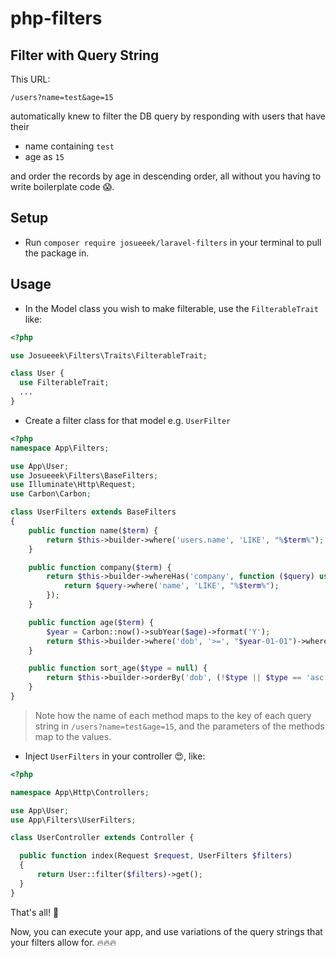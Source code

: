# php-filters

## Filter with Query String

This URL:

```text
/users?name=test&age=15
```

automatically knew to filter the DB query by responding with users that have their

- name containing `test`
- age as `15`

and order the records by age in descending order, all without you having to write boilerplate code 😱.

## Setup

- Run `composer require josueeek/laravel-filters` in your terminal to pull the package in.

## Usage

- In the Model class you wish to make filterable, use the `FilterableTrait` like:

```php
<?php

use Josueeek\Filters\Traits\FilterableTrait;

class User {
  use FilterableTrait;
  ...
}
```

- Create a filter class for that model e.g. `UserFilter`

```php
<?php
namespace App\Filters;

use App\User;
use Josueeek\Filters\BaseFilters;
use Illuminate\Http\Request;
use Carbon\Carbon;

class UserFilters extends BaseFilters
{
    public function name($term) {
        return $this->builder->where('users.name', 'LIKE', "%$term%");
    }

    public function company($term) {
        return $this->builder->whereHas('company', function ($query) use ($term) {
            return $query->where('name', 'LIKE', "%$term%");
        });
    }

    public function age($term) {
        $year = Carbon::now()->subYear($age)->format('Y');
        return $this->builder->where('dob', '>=', "$year-01-01")->where('dob', '<=', "$year-12-31");
    }

    public function sort_age($type = null) {
        return $this->builder->orderBy('dob', (!$type || $type == 'asc') ? 'desc' : 'asc');
    }
}
```

> Note how the name of each method maps to the key of each query string in `/users?name=test&age=15`, and the parameters of the methods map to the values.

- Inject `UserFilters` in your controller 😍, like:

```php
<?php

namespace App\Http\Controllers;

use App\User;
use App\Filters\UserFilters;

class UserController extends Controller {

  public function index(Request $request, UserFilters $filters)
  {
      return User::filter($filters)->get();
  }
}
```

That's all! 💃

Now, you can execute your app, and use variations of the query strings that your filters allow for. 🔥🔥🔥
